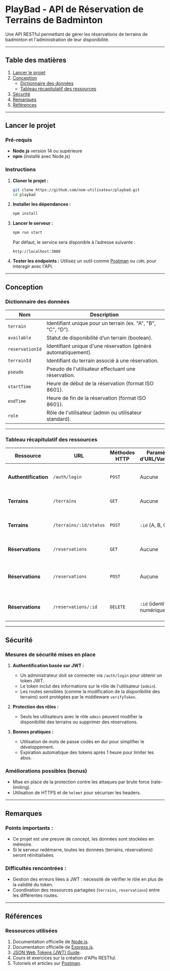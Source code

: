 
# **PlayBad - API de Réservation de Terrains de Badminton**

Une API RESTful permettant de gérer les réservations de terrains de badminton et l'administration de leur disponibilité.

---

## **Table des matières**
1. [Lancer le projet](#lancer-le-projet)
2. [Conception](#conception)
   - [Dictionnaire des données](#dictionnaire-des-données)
   - [Tableau récapitulatif des ressources](#tableau-récapitulatif-des-ressources)
3. [Sécurité](#sécurité)
4. [Remarques](#remarques)
5. [Références](#références)

---

## **Lancer le projet**

### **Pré-requis**
- **Node.js** version 14 ou supérieure
- **npm** (installé avec Node.js)

### **Instructions**
1. **Cloner le projet :**
   ```bash
   git clone https://github.com/nom-utilisateur/playbad.git
   cd playbad
   ```

2. **Installer les dépendances :**
   ```bash
   npm install
   ```

3. **Lancer le serveur :**
   ```bash
   npm run start
   ```
   Par défaut, le service sera disponible à l’adresse suivante :
   ```
   http://localhost:3000
   ```

4. **Tester les endpoints :**
   Utilisez un outil comme [Postman](https://www.postman.com/) ou `cURL` pour interagir avec l'API.

---

## **Conception**

### **Dictionnaire des données**

| **Nom**        | **Description**                                                  |
|-----------------|------------------------------------------------------------------|
| `terrain`       | Identifiant unique pour un terrain (ex. "A", "B", "C", "D").     |
| `available`     | Statut de disponibilité d’un terrain (boolean).                 |
| `reservationId` | Identifiant unique d'une réservation (généré automatiquement).   |
| `terrainId`     | Identifiant du terrain associé à une réservation.                |
| `pseudo`        | Pseudo de l'utilisateur effectuant une réservation.              |
| `startTime`     | Heure de début de la réservation (format ISO 8601).              |
| `endTime`       | Heure de fin de la réservation (format ISO 8601).                |
| `role`          | Rôle de l'utilisateur (admin ou utilisateur standard).           |

---

### **Tableau récapitulatif des ressources**

| **Ressource**     | **URL**                    | **Méthodes HTTP** | **Paramètres d’URL/Variations** | **Commentaires**                                        |
|--------------------|----------------------------|-------------------|----------------------------------|--------------------------------------------------------|
| **Authentification** | `/auth/login`           | `POST`            | Aucune                           | Permet de générer un token JWT pour un admin.          |
| **Terrains**       | `/terrains`               | `GET`             | Aucune                           | Liste tous les terrains et leur disponibilité.         |
| **Terrains**       | `/terrains/:id/status`    | `POST`            | `:id` (A, B, C, D)              | Met à jour la disponibilité d’un terrain (admin).      |
| **Réservations**   | `/reservations`           | `GET`             | Aucune                           | Liste toutes les réservations existantes.              |
| **Réservations**   | `/reservations`           | `POST`            | Aucune                           | Crée une nouvelle réservation pour un terrain.         |
| **Réservations**   | `/reservations/:id`       | `DELETE`          | `:id` (identifiant numérique)   | Supprime une réservation existante (admin).            |

---

## **Sécurité**

### **Mesures de sécurité mises en place**
1. **Authentification basée sur JWT :**
   - Un administrateur doit se connecter via `/auth/login` pour obtenir un token JWT.
   - Le token inclut des informations sur le rôle de l'utilisateur (`admin`).
   - Les routes sensibles (comme la modification de la disponibilité des terrains) sont protégées par le middleware `verifyToken`.

2. **Protection des rôles :**
   - Seuls les utilisateurs avec le rôle `admin` peuvent modifier la disponibilité des terrains ou supprimer des réservations.

3. **Bonnes pratiques :**
   - Utilisation de mots de passe codés en dur pour simplifier le développement.
   - Expiration automatique des tokens après 1 heure pour limiter les abus.

### **Améliorations possibles (bonus)**
- Mise en place de la protection contre les attaques par brute force (rate-limiting).
- Utilisation de HTTPS et de `helmet` pour sécuriser les headers.

---

## **Remarques**

### **Points importants :**
- Ce projet est une preuve de concept, les données sont stockées en mémoire.
- Si le serveur redémarre, toutes les données (terrains, réservations) seront réinitialisées.

### **Difficultés rencontrées :**
- Gestion des erreurs liées à JWT : nécessité de vérifier le rôle en plus de la validité du token.
- Coordination des ressources partagées (`terrains`, `reservations`) entre les différentes routes.

---

## **Références**

### **Ressources utilisées**
1. Documentation officielle de [Node.js](https://nodejs.org/en/docs/).
2. Documentation officielle de [Express.js](https://expressjs.com/).
3. [JSON Web Tokens (JWT) Guide](https://jwt.io/introduction).
4. Cours et exercices sur la création d'APIs RESTful.
5. Tutoriels et articles sur [Postman](https://www.postman.com/).
